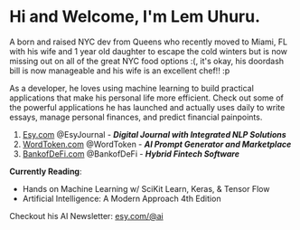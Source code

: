 # Hi and Welcome, I'm Lem Uhuru. 

A born and raised NYC dev from Queens who recently moved to Miami, FL with his wife and 1 year old daughter to escape the cold winters but is now missing out on all of the great NYC food options :(, it's okay, his doordash bill is now manageable and his wife is an excellent chef!! :p


As a developer, he loves using machine learning to build practical applications that make his personal life more efficient. Check out some of the powerful applications he has launched and actually uses daily to write essays, manage personal finances, and predict financial painpoints.


1. [Esy.com][EsyHome] @EsyJournal - ***Digital Journal with Integrated NLP Solutions***
2. [WordToken.com][WordTokenHome] @WordToken - ***AI Prompt Generator and Marketplace***
3. [BankofDeFi.com][BankofDeFiHome] @BankofDeFi - ***Hybrid Fintech Software***


**Currently Reading**:
* Hands on Machine Learning w/ SciKit Learn, Keras, & Tensor Flow
* Artificial Intelligence: A Modern Approach 4th Edition


Checkout his AI Newsletter: [esy.com/@ai][EsyEdu]


[EsyHome]: https://www.esy.com/
[EsyEdu]: https://www.esy.com/@ai
[WordTokenHome]: https://www.wordtoken.com
[BankofDeFiHome]: https://www.bankofdefi.com
[TwitterProfile]: https://twitter.com/EsyJournal
